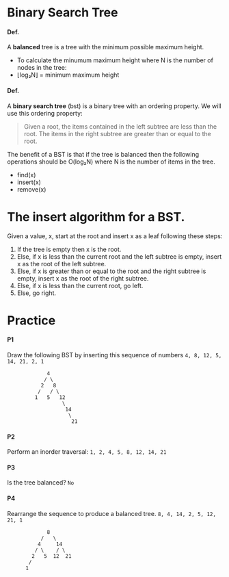 # Binary Search Tree

#### Def.
A **balanced** tree is a tree with the minimum possible maximum height.
* To calculate the minumum maximum height where N is the number of nodes in the tree:
* ⌊log₂N⌋ = minimum maximum height

#### Def.
A **binary search tree** (bst) is a binary tree with an ordering property.
We will use this ordering property:
> Given a root, the items contained in the left subtree are less than the root.
> The items in the right subtree are greater than or equal to the root.

The benefit of a BST is that if the tree is balanced then the following operations should be O(log₂N) where N is the number of items in the tree.
* find(x)
* insert(x)
* remove(x)

# The insert algorithm for a BST.
Given a value, x, start at the root and insert x as a leaf following these steps:
1. If the tree is empty then x is the root.
2. Else, if x is less than the current root and the left subtree is empty, insert x as the root of the left subtree.
3. Else, if x is greater than or equal to the root and the right subtree is empty, insert x as the root of the right subtree.
4. Else, if x is less than the current root, go left.
5. Else, go right.

# Practice
#### P1
Draw the following BST by inserting this sequence of numbers
`4, 8, 12, 5, 14, 21, 2, 1`

```
			 4
		    / \
		   2   8
		  /   / \
	   	 1   5   12
	   	     	  \
	   	     	   14
	   	     	  	\
	   	     	  	 21
```

#### P2
Perform an inorder traversal:
`1, 2, 4, 5, 8, 12, 14, 21`

#### P3
Is the tree balanced?
`No`

#### P4
Rearrange the sequence to produce a balanced tree.
`8, 4, 14, 2, 5, 12, 21, 1`
```
			 8
		   /   \
		  4     14
		 / \    / \
		2   5  12  21
	   /
	  1
```
